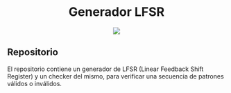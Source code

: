 <h1 align="center"> Generador LFSR </h1>

<p align="center">
   <img src="https://img.shields.io/badge/STATUS-EN%20DESAROLLO-green">
</p>

## Repositorio
El repositorio contiene un generador de LFSR (Linear Feedback Shift Register) y un checker del mismo, para verificar una secuencia de patrones válidos o inválidos.
